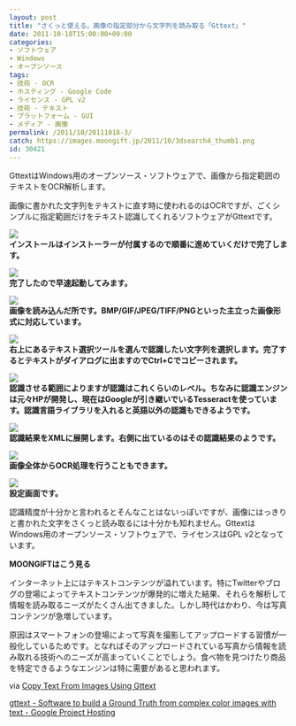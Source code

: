 ```yaml
---
layout: post
title: "さくっと使える。画像の指定部分から文字列を読み取る「Gttext」"
date: 2011-10-18T15:00:00+09:00
categories:
- ソフトウェア
- Windows
- オープンソース
tags: 
- 技術 - OCR
- ホスティング - Google Code
- ライセンス - GPL v2
- 技術 - テキスト
- プラットフォーム - GUI
- メディア - 画像
permalink: /2011/10/20111018-3/
catch: https://images.moongift.jp/2011/10/3dsearch4_thumb1.png
id: 30421
---
```

GttextはWindows用のオープンソース・ソフトウェアで、画像から指定範囲のテキストをOCR解析します。

  

画像に書かれた文字列をテキストに直す時に使われるのはOCRですが、ごくシンプルに指定範囲だけをテキスト認識してくれるソフトウェアがGttextです。

  

[![](https://images.moongift.jp/2011/10/3dsearch1_thumb1.png)](https://images.moongift.jp/2011/10/3dsearch15.png)  
**インストールはインストーラーが付属するので順番に進めていくだけで完了します。**

  

[![](https://images.moongift.jp/2011/10/3dsearch2_thumb1.png)](https://images.moongift.jp/2011/10/3dsearch210.png)  
**完了したので早速起動してみます。**

  

[![](https://images.moongift.jp/2011/10/3dsearch3_thumb2.png)](https://images.moongift.jp/2011/10/3dsearch35.png)  
**画像を読み込んだ所です。BMP/GIF/JPEG/TIFF/PNGといった主立った画像形式に対応しています。**

  

[![](https://images.moongift.jp/2011/10/3dsearch8_thumb.png)](https://images.moongift.jp/2011/10/3dsearch8.png)  
**右上にあるテキスト選択ツールを選んで認識したい文字列を選択します。完了するとテキストがダイアログに出ますのでCtrl+Cでコピーされます。**

  

[![](https://images.moongift.jp/2011/10/3dsearch4_thumb1.png)](https://images.moongift.jp/2011/10/3dsearch41.png)  
**認識させる範囲によりますが認識はこれくらいのレベル。ちなみに認識エンジンは元々HPが開発し、現在はGoogleが引き継いでいるTesseractを使っています。認識言語ライブラリを入れると英語以外の認識もできるようです。**

  

[![](https://images.moongift.jp/2011/10/3dsearch5_thumb1.png)](https://images.moongift.jp/2011/10/3dsearch51.png)  
**認識結果をXMLに展開します。右側に出ているのはその認識結果のようです。**

  

[![](https://images.moongift.jp/2011/10/3dsearch6_thumb1.png)](https://images.moongift.jp/2011/10/3dsearch61.png)  
**画像全体からOCR処理を行うこともできます。**

  

[![](https://images.moongift.jp/2011/10/3dsearch7_thumb2.png)](https://images.moongift.jp/2011/10/3dsearch72.png)  
**設定画面です。**

  

認識精度が十分かと言われるとそんなことはないっぽいですが、画像にはっきりと書かれた文字をさくっと読み取るには十分かも知れません。GttextはWindows用のオープンソース・ソフトウェアで、ライセンスはGPL v2となっています。

  
  
  

**MOONGIFTはこう見る**

  
<!--more-->  

インターネット上にはテキストコンテンツが溢れています。特にTwitterやブログの登場によってテキストコンテンツが爆発的に増えた結果、それらを解析して情報を読み取るニーズがたくさん出てきました。しかし時代はかわり、今は写真コンテンツが急増しています。

  

原因はスマートフォンの登場によって写真を撮影してアップロードする習慣が一般化しているためです。となればそのアップロードされている写真から情報を読み取れる技術へのニーズが高まっていくことでしょう。食べ物を見つけたり商品を特定できるようなエンジンは特に需要があると思われます。

  

via [Copy Text From Images Using Gttext](http://www.ghacks.net/2011/10/08/copy-text-from-images-using-gttext/)

  

[gttext - Software to build a Ground Truth from complex color images with text - Google Project Hosting](http://code.google.com/p/gttext/)

